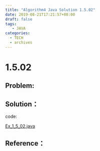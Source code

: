 ```yaml
---
title: "Algorithm4 Java Solution 1.5.02"
date: 2019-08-21T17:21:57+08:00
draft: false
tags:
   - JAVA
categories:
  - TECH
  - archives
---
```



# 1.5.02

## Problem:


## Solution：

code:

[Ex_1_5_02.java](./Ex_1_5_02.java)


## Reference：


